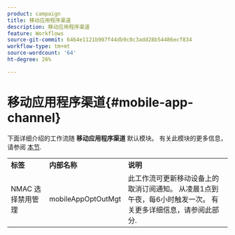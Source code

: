 ```yaml
---
product: campaign
title: 移动应用程序渠道
description: 移动应用程序渠道
feature: Workflows
source-git-commit: 6464e1121b907f44db9c0c3add28b54486ecf834
workflow-type: tm+mt
source-wordcount: '64'
ht-degree: 26%

---
```



# 移动应用程序渠道{#mobile-app-channel}

下面详细介绍的工作流随 **移动应用程序渠道** 默认模块。 有关此模块的更多信息，请参阅 [本节](../../v8/send/push.md).

<table> 
 <tbody> 
  <tr> 
   <td> <strong>标签</strong><br /> </td> 
   <td> <strong>内部名称</strong><br /> </td> 
   <td> <strong>说明</strong><br /> </td> 
  </tr> 
  <tr> 
   <td> <span class="uicontrol">NMAC 选择禁用管理</span> <br /> </td> 
   <td> <span class="uicontrol">mobileAppOptOutMgt</span> <br /> </td> 
   <td> 此工作流可更新移动设备上的取消订阅通知。 从凌晨1点到午夜，每6小时触发一次。 有关更多详细信息，请参阅此部分</a>.<br /> </td> 
  </tr> 
 </tbody> 
</table>

